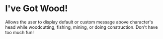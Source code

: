 # I've Got Wood!
Allows the user to display default or custom message above character's head while woodcutting, fishing, mining, or doing construction. Don't have too much fun!